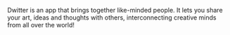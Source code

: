 Dwitter is an app that brings together like-minded people. It lets you share your art, ideas and thoughts with others, interconnecting creative minds from all over the world!
